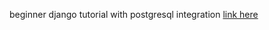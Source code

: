 beginner django tutorial
with postgresql integration
[link here](https://docs.djangoproject.com/en/4.2/intro/tutorial01/)
